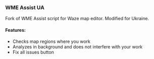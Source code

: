 ### WME Assist UA

Fork of WME Assist script for Waze map editor. Modified for Ukraine.

#### Features:
* Checks map regions where you work
* Analyzes in background and does not interfere with your work
* Fix all issues button
